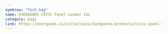 ```yaml
---
eyebrow: "Tech bag"
name: EVERGOODS CIVIC Panel Loader 16L
category: bags
link: https://evergoods.us/collections/backpacks/products/civic-panel-loader?variant=42250173153414
---
```

